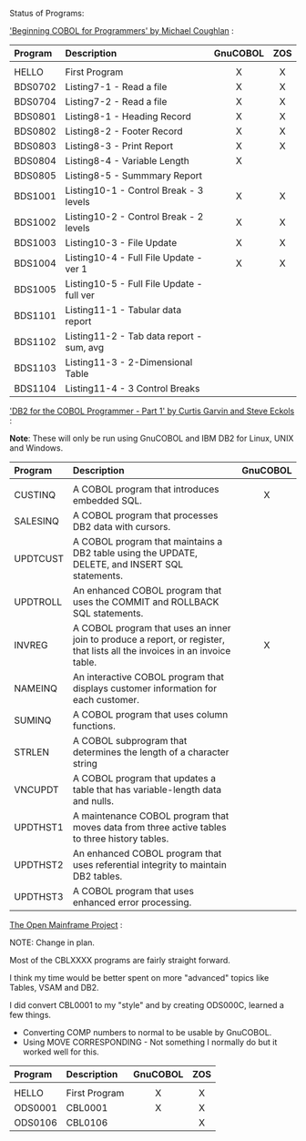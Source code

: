 Status of Programs:

['Beginning COBOL for Programmers' by Michael Coughlan](http://www.apress.com/9781430262534) :

| Program | Description                               | GnuCOBOL |  ZOS  |
| :------ | :---------------------------------------- | :------: | :---: |
|         |                                           |          |       |
| HELLO   | First Program                             |    X     |   X   |
| BDS0702 | Listing7-1 - Read a file                  |    X     |   X   |
| BDS0704 | Listing7-2 - Read a file                  |    X     |   X   |
| BDS0801 | Listing8-1 - Heading Record               |    X     |   X   |
| BDS0802 | Listing8-2 - Footer Record                |    X     |   X   |
| BDS0803 | Listing8-3 - Print Report                 |    X     |   X   |
| BDS0804 | Listing8-4 - Variable Length              |    X     |       |
| BDS0805 | Listing8-5 - Summmary Report              |          |       |
| BDS1001 | Listing10-1 - Control Break - 3 levels    |    X     |   X   |
| BDS1002 | Listing10-2 - Control Break - 2 levels    |    X     |   X   |
| BDS1003 | Listing10-3 - File Update                 |    X     |   X   |
| BDS1004 | Listing10-4 - Full File Update - ver 1    |    X     |   X   |
| BDS1005 | Listing10-5 - Full File Update - full ver |          |       |
| BDS1101 | Listing11-1 - Tabular data report         |          |       |
| BDS1102 | Listing11-2 - Tab data report - sum, avg  |          |       |
| BDS1103 | Listing11-3 - 2-Dimensional Table         |          |       |
| BDS1104 | Listing11-4 - 3 Control Breaks            |          |       |

['DB2 for the COBOL Programmer - Part 1' by Curtis Garvin and Steve Eckols](https://www.murach.com/shop/db2-for-the-cobol-programmer-2c-part-1-detail) :

**Note**: These will only be run using GnuCOBOL and IBM DB2 for Linux, UNIX and Windows.

| Program | Description                                    | GnuCOBOL |
| :------ | :--------------------------------------------- | :------: |
|         |                                                |          |
| CUSTINQ   | A COBOL program that introduces embedded SQL.|    X     |
| SALESINQ | A COBOL program that processes DB2 data with cursors. |          |
| UPDTCUST | A COBOL program that maintains a DB2 table using the UPDATE, DELETE, and INSERT SQL statements.|          |
| UPDTROLL | An enhanced COBOL program that uses the COMMIT and ROLLBACK SQL statements.|          |
| INVREG | A COBOL program that uses an inner join to produce a report, or register, that lists all the invoices in an invoice table.|    X     |
| NAMEINQ | An interactive COBOL program that displays customer information for each customer.|          |
| SUMINQ | A COBOL program that uses column functions.|          |
| STRLEN | A COBOL subprogram that determines the length of a character string|          |
| VNCUPDT | A COBOL program that updates a table that has variable-length data and nulls.|          |
| UPDTHST1 | A maintenance COBOL program that moves data from three active tables to three history tables.|          |
| UPDTHST2 | An enhanced COBOL program that uses referential integrity to maintain DB2 tables.|          |
| UPDTHST3 | A COBOL	program that uses enhanced error processing. |          |


[The Open Mainframe Project](https://www.openmainframeproject.org/projects/coboltrainingcourse) :

NOTE: Change in plan.

Most of the CBLXXXX programs are fairly straight forward.

I think my time would be better spent on more "advanced" topics like Tables, VSAM and DB2.

I did convert CBL0001 to my "style" and by creating ODS000C, learned a few things.
  * Converting COMP numbers to normal to be usable by GnuCOBOL.
  * Using MOVE CORRESPONDING - Not something I normally do but it worked well for this.

| Program | Description   | GnuCOBOL |  ZOS  |
| :------ | :------------ | :------: | :---: |
|         |               |          |       |
| HELLO   | First Program |    X     |   X   |
| ODS0001 | CBL0001       |    X     |   X   |
| ODS0106 | CBL0106       |          |   X   |
